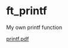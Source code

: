 # ft_printf
My own printf function

[printf.pdf](https://github.com/ibon-ira/ft_printf/files/14841010/printf.pdf)
